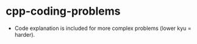 # cpp-coding-problems
- Code explanation is included for more complex problems (lower kyu = harder).
